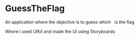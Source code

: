 # GuessTheFlag
An application where the objective is to guess which   is the flag

Where i used UIKit and made the UI using Storyboards
